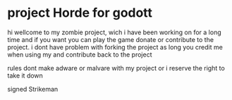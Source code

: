 # project Horde for godott
hi wellcome to my zombie project, 
wich i have been working on for a long time and if you want you can play the game donate or contribute to the project. 
i dont have problem with forking the project as long you credit me when using my and contribute back to the project 

rules dont make adware or malvare with my project or i reserve the right to take it down

 signed Strikeman


